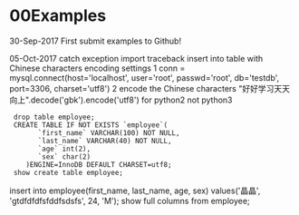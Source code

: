 # 00Examples

30-Sep-2017 First submit examples to Github!

05-Oct-2017
    catch exception import traceback
    insert into table with Chinese characters
    encoding settings
    1 conn = mysql.connect(host='localhost', user='root', passwd='root', db='testdb', port=3306, charset='utf8')
    2 encode the Chinese characters
        "好好学习天天向上".decode('gbk').encode('utf8')  for python2 not python3

     drop table employee;
     CREATE TABLE IF NOT EXISTS `employee`(
           `first_name` VARCHAR(100) NOT NULL,
           `last_name` VARCHAR(40) NOT NULL,
           `age` int(2),
           `sex` char(2)
        )ENGINE=InnoDB DEFAULT CHARSET=utf8;
     show create table employee;
insert into employee(first_name, last_name, age, sex) values('晶晶', 'gtdfdfdfsfddfsdsfs', 24, 'M');
show full columns from employee;
